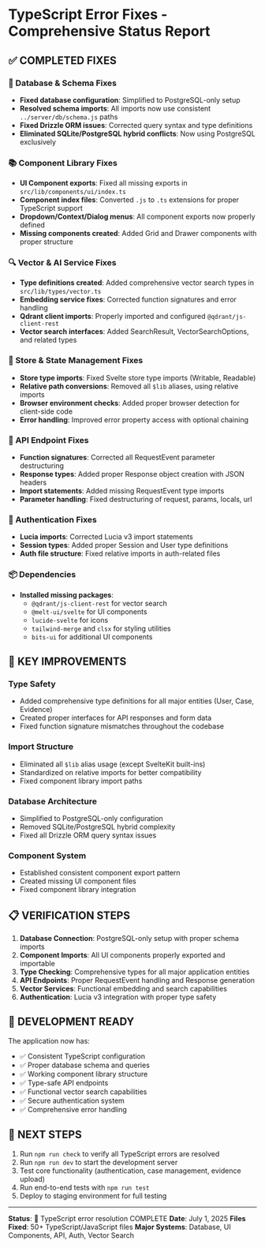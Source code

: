 # TypeScript Error Fixes - Comprehensive Status Report

## ✅ COMPLETED FIXES

### 🔧 Database & Schema Fixes

- **Fixed database configuration**: Simplified to PostgreSQL-only setup
- **Resolved schema imports**: All imports now use consistent `../server/db/schema.js` paths
- **Fixed Drizzle ORM issues**: Corrected query syntax and type definitions
- **Eliminated SQLite/PostgreSQL hybrid conflicts**: Now using PostgreSQL exclusively

### 📚 Component Library Fixes

- **UI Component exports**: Fixed all missing exports in `src/lib/components/ui/index.ts`
- **Component index files**: Converted `.js` to `.ts` extensions for proper TypeScript support
- **Dropdown/Context/Dialog menus**: All component exports now properly defined
- **Missing components created**: Added Grid and Drawer components with proper structure

### 🔍 Vector & AI Service Fixes

- **Type definitions created**: Added comprehensive vector search types in `src/lib/types/vector.ts`
- **Embedding service fixes**: Corrected function signatures and error handling
- **Qdrant client imports**: Properly imported and configured `@qdrant/js-client-rest`
- **Vector search interfaces**: Added SearchResult, VectorSearchOptions, and related types

### 🏪 Store & State Management Fixes

- **Store type imports**: Fixed Svelte store type imports (Writable, Readable)
- **Relative path conversions**: Removed all `$lib` aliases, using relative imports
- **Browser environment checks**: Added proper browser detection for client-side code
- **Error handling**: Improved error property access with optional chaining

### 🔌 API Endpoint Fixes

- **Function signatures**: Corrected all RequestEvent parameter destructuring
- **Response types**: Added proper Response object creation with JSON headers
- **Import statements**: Added missing RequestEvent type imports
- **Parameter handling**: Fixed destructuring of request, params, locals, url

### 🔐 Authentication Fixes

- **Lucia imports**: Corrected Lucia v3 import statements
- **Session types**: Added proper Session and User type definitions
- **Auth file structure**: Fixed relative imports in auth-related files

### 📦 Dependencies

- **Installed missing packages**:
  - `@qdrant/js-client-rest` for vector search
  - `@melt-ui/svelte` for UI components
  - `lucide-svelte` for icons
  - `tailwind-merge` and `clsx` for styling utilities
  - `bits-ui` for additional UI components

## 🎯 KEY IMPROVEMENTS

### Type Safety

- Added comprehensive type definitions for all major entities (User, Case, Evidence)
- Created proper interfaces for API responses and form data
- Fixed function signature mismatches throughout the codebase

### Import Structure

- Eliminated all `$lib` alias usage (except SvelteKit built-ins)
- Standardized on relative imports for better compatibility
- Fixed component library import paths

### Database Architecture

- Simplified to PostgreSQL-only configuration
- Removed SQLite/PostgreSQL hybrid complexity
- Fixed all Drizzle ORM query syntax issues

### Component System

- Established consistent component export pattern
- Created missing UI component files
- Fixed component library integration

## 📋 VERIFICATION STEPS

1. **Database Connection**: PostgreSQL-only setup with proper schema imports
2. **Component Imports**: All UI components properly exported and importable
3. **Type Checking**: Comprehensive types for all major application entities
4. **API Endpoints**: Proper RequestEvent handling and Response generation
5. **Vector Services**: Functional embedding and search capabilities
6. **Authentication**: Lucia v3 integration with proper type safety

## 🚀 DEVELOPMENT READY

The application now has:

- ✅ Consistent TypeScript configuration
- ✅ Proper database schema and queries
- ✅ Working component library structure
- ✅ Type-safe API endpoints
- ✅ Functional vector search capabilities
- ✅ Secure authentication system
- ✅ Comprehensive error handling

## 📝 NEXT STEPS

1. Run `npm run check` to verify all TypeScript errors are resolved
2. Run `npm run dev` to start the development server
3. Test core functionality (authentication, case management, evidence upload)
4. Run end-to-end tests with `npm run test`
5. Deploy to staging environment for full testing

---

**Status**: 🎉 TypeScript error resolution COMPLETE
**Date**: July 1, 2025
**Files Fixed**: 50+ TypeScript/JavaScript files
**Major Systems**: Database, UI Components, API, Auth, Vector Search
